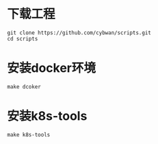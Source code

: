 # 下载工程

```
git clone https://github.com/cybwan/scripts.git
cd scripts
```

# 安装docker环境

```
make dcoker
```

# 安装k8s-tools

```
make k8s-tools
```

